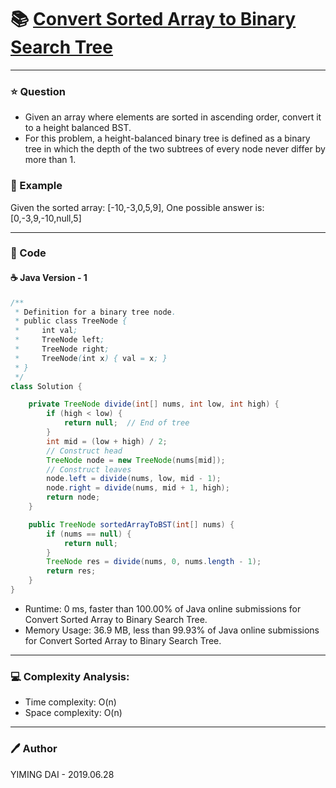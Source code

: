 # :books: [Convert Sorted Array to Binary Search Tree](https://leetcode.com/problems/convert-sorted-array-to-binary-search-tree/)

---

### :star: Question

- Given an array where elements are sorted in ascending order, convert it to a height balanced BST.
- For this problem, a height-balanced binary tree is defined as a binary tree in which the depth of the two subtrees of every node never differ by more than 1.

### :car: Example

Given the sorted array: [-10,-3,0,5,9],
One possible answer is: [0,-3,9,-10,null,5]

---

### :hammer: Code

#### :coffee: Java Version - 1

```java
/**
 * Definition for a binary tree node.
 * public class TreeNode {
 *     int val;
 *     TreeNode left;
 *     TreeNode right;
 *     TreeNode(int x) { val = x; }
 * }
 */
class Solution {

    private TreeNode divide(int[] nums, int low, int high) {
        if (high < low) {
            return null;  // End of tree
        }
        int mid = (low + high) / 2;
        // Construct head
        TreeNode node = new TreeNode(nums[mid]);
        // Construct leaves
        node.left = divide(nums, low, mid - 1);
        node.right = divide(nums, mid + 1, high);
        return node;
    }

    public TreeNode sortedArrayToBST(int[] nums) {
        if (nums == null) {
            return null;
        }
        TreeNode res = divide(nums, 0, nums.length - 1);
        return res;
    }
}
```

- Runtime: 0 ms, faster than 100.00% of Java online submissions for Convert Sorted Array to Binary Search Tree.
- Memory Usage: 36.9 MB, less than 99.93% of Java online submissions for Convert Sorted Array to Binary Search Tree.

---

### :computer: Complexity Analysis:

- Time complexity: O(n)
- Space complexity: O(n)

---

### :pen: Author

YIMING DAI - 2019.06.28
